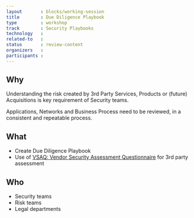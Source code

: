 ```yaml
---
layout       : blocks/working-session
title        : Due Diligence Playbook
type         : workshop
track        : Security Playbooks
technology   :
related-to   :
status       : review-content
organizers   :
participants :
---
```


## Why

Understanding the risk created by 3rd Party Services, Products or (future) Acquisitions is key requirement of Security teams.

Applications, Networks and Business Process need to be reviewed, in a consistent and repeatable process.

## What

 - Create Due Diligence Playbook
 - Use of [VSAQ: Vendor Security Assessment Questionnaire](https://github.com/google/vsaq) for 3rd party assessment

## Who

 - Security teams
 - Risk teams
 - Legal departments
